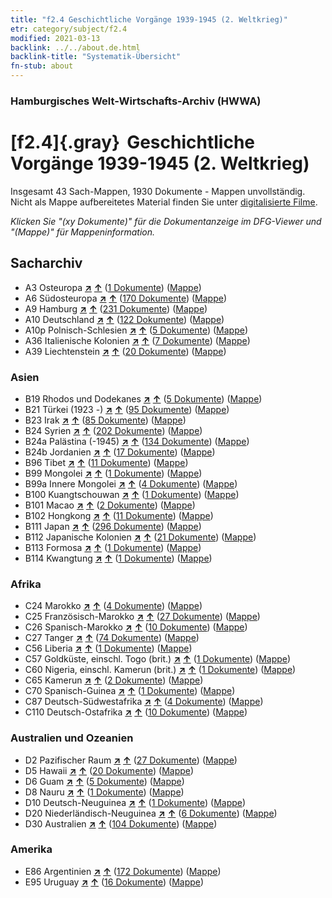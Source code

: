 ```yaml
---
title: "f2.4 Geschichtliche Vorgänge 1939-1945 (2. Weltkrieg)"
etr: category/subject/f2.4
modified: 2021-03-13
backlink: ../../about.de.html
backlink-title: "Systematik-Übersicht"
fn-stub: about
---
```


### Hamburgisches Welt-Wirtschafts-Archiv (HWWA)
# [f2.4]{.gray}&#8201; Geschichtliche Vorgänge 1939-1945 (2. Weltkrieg)&#160; 




Insgesamt 43 Sach-Mappen, 1930 Dokumente - Mappen unvollständig.
Nicht als Mappe aufbereitetes Material finden Sie unter [digitalisierte Filme](/film/h1_sh).

_Klicken Sie "(xy Dokumente)" für die Dokumentanzeige im DFG-Viewer und "(Mappe)" für Mappeninformation._

## Sacharchiv



- A3 Osteuropa [**&nearr;**](../../../geo/i/140896/about.de.html "Osteuropa (alle Mappen)") [**&uarr;**](../../../geo/about.de.html#A3 "Ländersystematik") (<a href="https://pm20.zbw.eu/dfgview/sh/140896,181361" title="über: Osteuropa : Geschichtliche Vorgänge 1939-1945 (2. Weltkrieg)" target="_blank">1 Dokumente</a>) ([Mappe](http://purl.org/pressemappe20/folder/sh/140896,181361))
- A6 Südosteuropa [**&nearr;**](../../../geo/i/140900/about.de.html "Südosteuropa (alle Mappen)") [**&uarr;**](../../../geo/about.de.html#A6 "Ländersystematik") (<a href="https://pm20.zbw.eu/dfgview/sh/140900,181361" title="über: Südosteuropa : Geschichtliche Vorgänge 1939-1945 (2. Weltkrieg)" target="_blank">170 Dokumente</a>) ([Mappe](http://purl.org/pressemappe20/folder/sh/140900,181361))
- A9 Hamburg [**&nearr;**](../../../geo/i/140905/about.de.html "Hamburg (alle Mappen)") [**&uarr;**](../../../geo/about.de.html#A9 "Ländersystematik") (<a href="https://pm20.zbw.eu/dfgview/sh/140905,181361" title="über: Hamburg : Geschichtliche Vorgänge 1939-1945 (2. Weltkrieg)" target="_blank">231 Dokumente</a>) ([Mappe](http://purl.org/pressemappe20/folder/sh/140905,181361))
- A10 Deutschland [**&nearr;**](../../../geo/i/126128/about.de.html "Deutschland (alle Mappen)") [**&uarr;**](../../../geo/about.de.html#A10 "Ländersystematik") (<a href="https://pm20.zbw.eu/dfgview/sh/126128,181361" title="über: Deutschland : Geschichtliche Vorgänge 1939-1945 (2. Weltkrieg)" target="_blank">122 Dokumente</a>) ([Mappe](http://purl.org/pressemappe20/folder/sh/126128,181361))
- A10p Polnisch-Schlesien [**&nearr;**](../../../geo/i/140951/about.de.html "Polnisch-Schlesien (alle Mappen)") [**&uarr;**](../../../geo/about.de.html#A10p "Ländersystematik") (<a href="https://pm20.zbw.eu/dfgview/sh/140951,181361" title="über: Polnisch-Schlesien : Geschichtliche Vorgänge 1939-1945 (2. Weltkrieg)" target="_blank">5 Dokumente</a>) ([Mappe](http://purl.org/pressemappe20/folder/sh/140951,181361))
- A36 Italienische Kolonien [**&nearr;**](../../../geo/i/141012/about.de.html "Italienische Kolonien (alle Mappen)") [**&uarr;**](../../../geo/about.de.html#A36 "Ländersystematik") (<a href="https://pm20.zbw.eu/dfgview/sh/141012,181361" title="über: Italienische Kolonien : Geschichtliche Vorgänge 1939-1945 (2. Weltkrieg)" target="_blank">7 Dokumente</a>) ([Mappe](http://purl.org/pressemappe20/folder/sh/141012,181361))
- A39 Liechtenstein [**&nearr;**](../../../geo/i/141016/about.de.html "Liechtenstein (alle Mappen)") [**&uarr;**](../../../geo/about.de.html#A39 "Ländersystematik") (<a href="https://pm20.zbw.eu/dfgview/sh/141016,181361" title="über: Liechtenstein : Geschichtliche Vorgänge 1939-1945 (2. Weltkrieg)" target="_blank">20 Dokumente</a>) ([Mappe](http://purl.org/pressemappe20/folder/sh/141016,181361))

### Asien

- B19 Rhodos und Dodekanes [**&nearr;**](../../../geo/i/141106/about.de.html "Rhodos und Dodekanes (alle Mappen)") [**&uarr;**](../../../geo/about.de.html#B19 "Ländersystematik") (<a href="https://pm20.zbw.eu/dfgview/sh/141106,181361" title="über: Rhodos und Dodekanes : Geschichtliche Vorgänge 1939-1945 (2. Weltkrieg)" target="_blank">5 Dokumente</a>) ([Mappe](http://purl.org/pressemappe20/folder/sh/141106,181361))
- B21 Türkei (1923 -) [**&nearr;**](../../../geo/i/141111/about.de.html "Türkei (1923 -) (alle Mappen)") [**&uarr;**](../../../geo/about.de.html#B21 "Ländersystematik") (<a href="https://pm20.zbw.eu/dfgview/sh/141111,181361" title="über: Türkei (1923 -) : Geschichtliche Vorgänge 1939-1945 (2. Weltkrieg)" target="_blank">95 Dokumente</a>) ([Mappe](http://purl.org/pressemappe20/folder/sh/141111,181361))
- B23 Irak [**&nearr;**](../../../geo/i/141113/about.de.html "Irak (alle Mappen)") [**&uarr;**](../../../geo/about.de.html#B23 "Ländersystematik") (<a href="https://pm20.zbw.eu/dfgview/sh/141113,181361" title="über: Irak : Geschichtliche Vorgänge 1939-1945 (2. Weltkrieg)" target="_blank">85 Dokumente</a>) ([Mappe](http://purl.org/pressemappe20/folder/sh/141113,181361))
- B24 Syrien [**&nearr;**](../../../geo/i/141114/about.de.html "Syrien (alle Mappen)") [**&uarr;**](../../../geo/about.de.html#B24 "Ländersystematik") (<a href="https://pm20.zbw.eu/dfgview/sh/141114,181361" title="über: Syrien : Geschichtliche Vorgänge 1939-1945 (2. Weltkrieg)" target="_blank">202 Dokumente</a>) ([Mappe](http://purl.org/pressemappe20/folder/sh/141114,181361))
- B24a Palästina (-1945) [**&nearr;**](../../../geo/i/141115/about.de.html "Palästina (-1945) (alle Mappen)") [**&uarr;**](../../../geo/about.de.html#B24a "Ländersystematik") (<a href="https://pm20.zbw.eu/dfgview/sh/141115,181361" title="über: Palästina (-1945) : Geschichtliche Vorgänge 1939-1945 (2. Weltkrieg)" target="_blank">134 Dokumente</a>) ([Mappe](http://purl.org/pressemappe20/folder/sh/141115,181361))
- B24b Jordanien [**&nearr;**](../../../geo/i/141116/about.de.html "Jordanien (alle Mappen)") [**&uarr;**](../../../geo/about.de.html#B24b "Ländersystematik") (<a href="https://pm20.zbw.eu/dfgview/sh/141116,181361" title="über: Jordanien : Geschichtliche Vorgänge 1939-1945 (2. Weltkrieg)" target="_blank">17 Dokumente</a>) ([Mappe](http://purl.org/pressemappe20/folder/sh/141116,181361))
- B96 Tibet [**&nearr;**](../../../geo/i/141259/about.de.html "Tibet (alle Mappen)") [**&uarr;**](../../../geo/about.de.html#B96 "Ländersystematik") (<a href="https://pm20.zbw.eu/dfgview/sh/141259,181361" title="über: Tibet : Geschichtliche Vorgänge 1939-1945 (2. Weltkrieg)" target="_blank">11 Dokumente</a>) ([Mappe](http://purl.org/pressemappe20/folder/sh/141259,181361))
- B99 Mongolei [**&nearr;**](../../../geo/i/141261/about.de.html "Mongolei (alle Mappen)") [**&uarr;**](../../../geo/about.de.html#B99 "Ländersystematik") (<a href="https://pm20.zbw.eu/dfgview/sh/141261,181361" title="über: Mongolei : Geschichtliche Vorgänge 1939-1945 (2. Weltkrieg)" target="_blank">1 Dokumente</a>) ([Mappe](http://purl.org/pressemappe20/folder/sh/141261,181361))
- B99a Innere Mongolei [**&nearr;**](../../../geo/i/141264/about.de.html "Innere Mongolei (alle Mappen)") [**&uarr;**](../../../geo/about.de.html#B99a "Ländersystematik") (<a href="https://pm20.zbw.eu/dfgview/sh/141264,181361" title="über: Innere Mongolei : Geschichtliche Vorgänge 1939-1945 (2. Weltkrieg)" target="_blank">4 Dokumente</a>) ([Mappe](http://purl.org/pressemappe20/folder/sh/141264,181361))
- B100 Kuangtschouwan [**&nearr;**](../../../geo/i/141266/about.de.html "Kuangtschouwan (alle Mappen)") [**&uarr;**](../../../geo/about.de.html#B100 "Ländersystematik") (<a href="https://pm20.zbw.eu/dfgview/sh/141266,181361" title="über: Kuangtschouwan : Geschichtliche Vorgänge 1939-1945 (2. Weltkrieg)" target="_blank">1 Dokumente</a>) ([Mappe](http://purl.org/pressemappe20/folder/sh/141266,181361))
- B101 Macao [**&nearr;**](../../../geo/i/141267/about.de.html "Macao (alle Mappen)") [**&uarr;**](../../../geo/about.de.html#B101 "Ländersystematik") (<a href="https://pm20.zbw.eu/dfgview/sh/141267,181361" title="über: Macao : Geschichtliche Vorgänge 1939-1945 (2. Weltkrieg)" target="_blank">2 Dokumente</a>) ([Mappe](http://purl.org/pressemappe20/folder/sh/141267,181361))
- B102 Hongkong [**&nearr;**](../../../geo/i/141268/about.de.html "Hongkong (alle Mappen)") [**&uarr;**](../../../geo/about.de.html#B102 "Ländersystematik") (<a href="https://pm20.zbw.eu/dfgview/sh/141268,181361" title="über: Hongkong : Geschichtliche Vorgänge 1939-1945 (2. Weltkrieg)" target="_blank">11 Dokumente</a>) ([Mappe](http://purl.org/pressemappe20/folder/sh/141268,181361))
- B111 Japan [**&nearr;**](../../../geo/i/141272/about.de.html "Japan (alle Mappen)") [**&uarr;**](../../../geo/about.de.html#B111 "Ländersystematik") (<a href="https://pm20.zbw.eu/dfgview/sh/141272,181361" title="über: Japan : Geschichtliche Vorgänge 1939-1945 (2. Weltkrieg)" target="_blank">296 Dokumente</a>) ([Mappe](http://purl.org/pressemappe20/folder/sh/141272,181361))
- B112 Japanische Kolonien [**&nearr;**](../../../geo/i/141273/about.de.html "Japanische Kolonien (alle Mappen)") [**&uarr;**](../../../geo/about.de.html#B112 "Ländersystematik") (<a href="https://pm20.zbw.eu/dfgview/sh/141273,181361" title="über: Japanische Kolonien : Geschichtliche Vorgänge 1939-1945 (2. Weltkrieg)" target="_blank">21 Dokumente</a>) ([Mappe](http://purl.org/pressemappe20/folder/sh/141273,181361))
- B113 Formosa [**&nearr;**](../../../geo/i/141274/about.de.html "Formosa (alle Mappen)") [**&uarr;**](../../../geo/about.de.html#B113 "Ländersystematik") (<a href="https://pm20.zbw.eu/dfgview/sh/141274,181361" title="über: Formosa : Geschichtliche Vorgänge 1939-1945 (2. Weltkrieg)" target="_blank">1 Dokumente</a>) ([Mappe](http://purl.org/pressemappe20/folder/sh/141274,181361))
- B114 Kwangtung [**&nearr;**](../../../geo/i/141275/about.de.html "Kwangtung (alle Mappen)") [**&uarr;**](../../../geo/about.de.html#B114 "Ländersystematik") (<a href="https://pm20.zbw.eu/dfgview/sh/141275,181361" title="über: Kwangtung : Geschichtliche Vorgänge 1939-1945 (2. Weltkrieg)" target="_blank">1 Dokumente</a>) ([Mappe](http://purl.org/pressemappe20/folder/sh/141275,181361))

### Afrika

- C24 Marokko [**&nearr;**](../../../geo/i/141356/about.de.html "Marokko (alle Mappen)") [**&uarr;**](../../../geo/about.de.html#C24 "Ländersystematik") (<a href="https://pm20.zbw.eu/dfgview/sh/141356,181361" title="über: Marokko : Geschichtliche Vorgänge 1939-1945 (2. Weltkrieg)" target="_blank">4 Dokumente</a>) ([Mappe](http://purl.org/pressemappe20/folder/sh/141356,181361))
- C25 Französisch-Marokko [**&nearr;**](../../../geo/i/141358/about.de.html "Französisch-Marokko (alle Mappen)") [**&uarr;**](../../../geo/about.de.html#C25 "Ländersystematik") (<a href="https://pm20.zbw.eu/dfgview/sh/141358,181361" title="über: Französisch-Marokko : Geschichtliche Vorgänge 1939-1945 (2. Weltkrieg)" target="_blank">27 Dokumente</a>) ([Mappe](http://purl.org/pressemappe20/folder/sh/141358,181361))
- C26 Spanisch-Marokko [**&nearr;**](../../../geo/i/141359/about.de.html "Spanisch-Marokko (alle Mappen)") [**&uarr;**](../../../geo/about.de.html#C26 "Ländersystematik") (<a href="https://pm20.zbw.eu/dfgview/sh/141359,181361" title="über: Spanisch-Marokko : Geschichtliche Vorgänge 1939-1945 (2. Weltkrieg)" target="_blank">10 Dokumente</a>) ([Mappe](http://purl.org/pressemappe20/folder/sh/141359,181361))
- C27 Tanger [**&nearr;**](../../../geo/i/141360/about.de.html "Tanger (alle Mappen)") [**&uarr;**](../../../geo/about.de.html#C27 "Ländersystematik") (<a href="https://pm20.zbw.eu/dfgview/sh/141360,181361" title="über: Tanger : Geschichtliche Vorgänge 1939-1945 (2. Weltkrieg)" target="_blank">74 Dokumente</a>) ([Mappe](http://purl.org/pressemappe20/folder/sh/141360,181361))
- C56 Liberia [**&nearr;**](../../../geo/i/141405/about.de.html "Liberia (alle Mappen)") [**&uarr;**](../../../geo/about.de.html#C56 "Ländersystematik") (<a href="https://pm20.zbw.eu/dfgview/sh/141405,181361" title="über: Liberia : Geschichtliche Vorgänge 1939-1945 (2. Weltkrieg)" target="_blank">1 Dokumente</a>) ([Mappe](http://purl.org/pressemappe20/folder/sh/141405,181361))
- C57 Goldküste, einschl. Togo (brit.) [**&nearr;**](../../../geo/i/141406/about.de.html "Goldküste, einschl. Togo (brit.) (alle Mappen)") [**&uarr;**](../../../geo/about.de.html#C57 "Ländersystematik") (<a href="https://pm20.zbw.eu/dfgview/sh/141406,181361" title="über: Goldküste, einschl. Togo (brit.) : Geschichtliche Vorgänge 1939-1945 (2. Weltkrieg)" target="_blank">1 Dokumente</a>) ([Mappe](http://purl.org/pressemappe20/folder/sh/141406,181361))
- C60 Nigeria, einschl. Kamerun (brit.) [**&nearr;**](../../../geo/i/141409/about.de.html "Nigeria, einschl. Kamerun (brit.) (alle Mappen)") [**&uarr;**](../../../geo/about.de.html#C60 "Ländersystematik") (<a href="https://pm20.zbw.eu/dfgview/sh/141409,181361" title="über: Nigeria, einschl. Kamerun (brit.) : Geschichtliche Vorgänge 1939-1945 (2. Weltkrieg)" target="_blank">1 Dokumente</a>) ([Mappe](http://purl.org/pressemappe20/folder/sh/141409,181361))
- C65 Kamerun [**&nearr;**](../../../geo/i/141410/about.de.html "Kamerun (alle Mappen)") [**&uarr;**](../../../geo/about.de.html#C65 "Ländersystematik") (<a href="https://pm20.zbw.eu/dfgview/sh/141410,181361" title="über: Kamerun : Geschichtliche Vorgänge 1939-1945 (2. Weltkrieg)" target="_blank">2 Dokumente</a>) ([Mappe](http://purl.org/pressemappe20/folder/sh/141410,181361))
- C70 Spanisch-Guinea [**&nearr;**](../../../geo/i/141412/about.de.html "Spanisch-Guinea (alle Mappen)") [**&uarr;**](../../../geo/about.de.html#C70 "Ländersystematik") (<a href="https://pm20.zbw.eu/dfgview/sh/141412,181361" title="über: Spanisch-Guinea : Geschichtliche Vorgänge 1939-1945 (2. Weltkrieg)" target="_blank">1 Dokumente</a>) ([Mappe](http://purl.org/pressemappe20/folder/sh/141412,181361))
- C87 Deutsch-Südwestafrika [**&nearr;**](../../../geo/i/141450/about.de.html "Deutsch-Südwestafrika (alle Mappen)") [**&uarr;**](../../../geo/about.de.html#C87 "Ländersystematik") (<a href="https://pm20.zbw.eu/dfgview/sh/141450,181361" title="über: Deutsch-Südwestafrika : Geschichtliche Vorgänge 1939-1945 (2. Weltkrieg)" target="_blank">4 Dokumente</a>) ([Mappe](http://purl.org/pressemappe20/folder/sh/141450,181361))
- C110 Deutsch-Ostafrika [**&nearr;**](../../../geo/i/141471/about.de.html "Deutsch-Ostafrika (alle Mappen)") [**&uarr;**](../../../geo/about.de.html#C110 "Ländersystematik") (<a href="https://pm20.zbw.eu/dfgview/sh/141471,181361" title="über: Deutsch-Ostafrika : Geschichtliche Vorgänge 1939-1945 (2. Weltkrieg)" target="_blank">10 Dokumente</a>) ([Mappe](http://purl.org/pressemappe20/folder/sh/141471,181361))

### Australien und Ozeanien

- D2 Pazifischer Raum [**&nearr;**](../../../geo/i/141593/about.de.html "Pazifischer Raum (alle Mappen)") [**&uarr;**](../../../geo/about.de.html#D2 "Ländersystematik") (<a href="https://pm20.zbw.eu/dfgview/sh/141593,181361" title="über: Pazifischer Raum : Geschichtliche Vorgänge 1939-1945 (2. Weltkrieg)" target="_blank">27 Dokumente</a>) ([Mappe](http://purl.org/pressemappe20/folder/sh/141593,181361))
- D5 Hawaii [**&nearr;**](../../../geo/i/141595/about.de.html "Hawaii (alle Mappen)") [**&uarr;**](../../../geo/about.de.html#D5 "Ländersystematik") (<a href="https://pm20.zbw.eu/dfgview/sh/141595,181361" title="über: Hawaii : Geschichtliche Vorgänge 1939-1945 (2. Weltkrieg)" target="_blank">20 Dokumente</a>) ([Mappe](http://purl.org/pressemappe20/folder/sh/141595,181361))
- D6 Guam [**&nearr;**](../../../geo/i/141598/about.de.html "Guam (alle Mappen)") [**&uarr;**](../../../geo/about.de.html#D6 "Ländersystematik") (<a href="https://pm20.zbw.eu/dfgview/sh/141598,181361" title="über: Guam : Geschichtliche Vorgänge 1939-1945 (2. Weltkrieg)" target="_blank">5 Dokumente</a>) ([Mappe](http://purl.org/pressemappe20/folder/sh/141598,181361))
- D8 Nauru [**&nearr;**](../../../geo/i/141599/about.de.html "Nauru (alle Mappen)") [**&uarr;**](../../../geo/about.de.html#D8 "Ländersystematik") (<a href="https://pm20.zbw.eu/dfgview/sh/141599,181361" title="über: Nauru : Geschichtliche Vorgänge 1939-1945 (2. Weltkrieg)" target="_blank">1 Dokumente</a>) ([Mappe](http://purl.org/pressemappe20/folder/sh/141599,181361))
- D10 Deutsch-Neuguinea [**&nearr;**](../../../geo/i/141601/about.de.html "Deutsch-Neuguinea (alle Mappen)") [**&uarr;**](../../../geo/about.de.html#D10 "Ländersystematik") (<a href="https://pm20.zbw.eu/dfgview/sh/141601,181361" title="über: Deutsch-Neuguinea : Geschichtliche Vorgänge 1939-1945 (2. Weltkrieg)" target="_blank">1 Dokumente</a>) ([Mappe](http://purl.org/pressemappe20/folder/sh/141601,181361))
- D20 Niederländisch-Neuguinea [**&nearr;**](../../../geo/i/141619/about.de.html "Niederländisch-Neuguinea (alle Mappen)") [**&uarr;**](../../../geo/about.de.html#D20 "Ländersystematik") (<a href="https://pm20.zbw.eu/dfgview/sh/141619,181361" title="über: Niederländisch-Neuguinea : Geschichtliche Vorgänge 1939-1945 (2. Weltkrieg)" target="_blank">6 Dokumente</a>) ([Mappe](http://purl.org/pressemappe20/folder/sh/141619,181361))
- D30 Australien [**&nearr;**](../../../geo/i/141621/about.de.html "Australien (alle Mappen)") [**&uarr;**](../../../geo/about.de.html#D30 "Ländersystematik") (<a href="https://pm20.zbw.eu/dfgview/sh/141621,181361" title="über: Australien : Geschichtliche Vorgänge 1939-1945 (2. Weltkrieg)" target="_blank">104 Dokumente</a>) ([Mappe](http://purl.org/pressemappe20/folder/sh/141621,181361))

### Amerika

- E86 Argentinien [**&nearr;**](../../../geo/i/141692/about.de.html "Argentinien (alle Mappen)") [**&uarr;**](../../../geo/about.de.html#E86 "Ländersystematik") (<a href="https://pm20.zbw.eu/dfgview/sh/141692,181361" title="über: Argentinien : Geschichtliche Vorgänge 1939-1945 (2. Weltkrieg)" target="_blank">172 Dokumente</a>) ([Mappe](http://purl.org/pressemappe20/folder/sh/141692,181361))
- E95 Uruguay [**&nearr;**](../../../geo/i/141695/about.de.html "Uruguay (alle Mappen)") [**&uarr;**](../../../geo/about.de.html#E95 "Ländersystematik") (<a href="https://pm20.zbw.eu/dfgview/sh/141695,181361" title="über: Uruguay : Geschichtliche Vorgänge 1939-1945 (2. Weltkrieg)" target="_blank">16 Dokumente</a>) ([Mappe](http://purl.org/pressemappe20/folder/sh/141695,181361))


